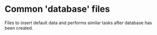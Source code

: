 
# Common 'database' files

Files to insert default data and performs similar tasks after database has been created.
